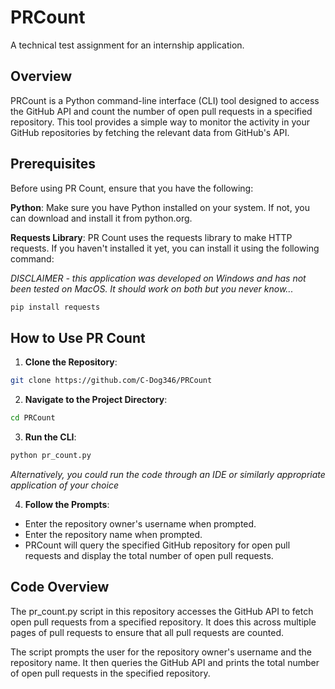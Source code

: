 # PRCount

A technical test assignment for an internship application.

## Overview 

PRCount is a Python command-line interface (CLI) tool designed to access the GitHub API and count the number of open pull requests in a specified repository. This tool provides a simple way to monitor the activity in your GitHub repositories by fetching the relevant data from GitHub's API.

## Prerequisites

Before using PR Count, ensure that you have the following:

**Python**: Make sure you have Python installed on your system. If not, you can download and install it from python.org.

**Requests Library**: PR Count uses the requests library to make HTTP requests. If you haven't installed it yet, you can install it using the following command:

*DISCLAIMER - this application was developed on Windows and has not been tested on MacOS. It should work on both but you never know...*

```bash
pip install requests 
```

## How to Use PR Count

1. **Clone the Repository**:

```bash
git clone https://github.com/C-Dog346/PRCount
```

2. **Navigate to the Project Directory**:

```bash
cd PRCount
```

3. **Run the CLI**:
```bash
python pr_count.py
```
*Alternatively, you could run the code through an IDE or similarly appropriate application of your choice*


4. **Follow the Prompts**:

- Enter the repository owner's username when prompted.
- Enter the repository name when prompted.
- PRCount will query the specified GitHub repository for open pull requests and display the total number of open pull requests.

## Code Overview
The pr_count.py script in this repository accesses the GitHub API to fetch open pull requests from a specified repository. It does this across multiple pages of pull requests to ensure that all pull requests are counted.

The script prompts the user for the repository owner's username and the repository name. It then queries the GitHub API and prints the total number of open pull requests in the specified repository.
